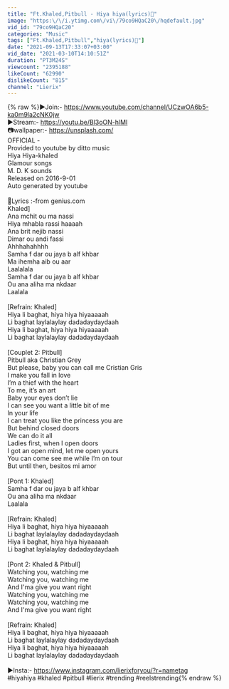 ```yaml
---
title: "Ft.Khaled,Pitbull - Hiya hiya(lyrics)🎵"
image: "https:\/\/i.ytimg.com\/vi\/79co9HQaC20\/hqdefault.jpg"
vid_id: "79co9HQaC20"
categories: "Music"
tags: ["Ft.Khaled,Pitbull","hiya(lyrics)🎵"]
date: "2021-09-13T17:33:07+03:00"
vid_date: "2021-03-10T14:10:51Z"
duration: "PT3M24S"
viewcount: "2395188"
likeCount: "62990"
dislikeCount: "815"
channel: "Lierix"
---
```

{% raw %}▶Join:- <a rel="nofollow" target="blank" href="https://www.youtube.com/channel/UCzwOA6b5-ka0m9la2cNK0jw">https://www.youtube.com/channel/UCzwOA6b5-ka0m9la2cNK0jw</a><br />▶Stream:- <a rel="nofollow" target="blank" href="https://youtu.be/Bl3oON-hlMI">https://youtu.be/Bl3oON-hlMI</a><br />📷wallpaper:- <a rel="nofollow" target="blank" href="https://unsplash.com/">https://unsplash.com/</a><br />OFFICIAL -<br />Provided to youtube by ditto music<br />Hiya Hiya-khaled <br />Glamour songs <br />M. D. K sounds<br />Released on 2016-9-01<br />Auto generated by youtube <br /><br />🎤Lyrics :-from genius.com<br />Khaled]<br />Ana mchit ou ma nassi<br />Hiya mhabla rassi haaaah<br />Ana brit nejib nassi<br />Dimar ou andi fassi<br />Ahhhahahhhh<br />Samha f dar ou jaya b alf khbar<br />Ma ihemha aib ou aar<br />Laalalala<br />Samha f dar ou jaya b alf khbar<br />Ou ana aliha ma nkdaar<br />Laalala<br /><br />[Refrain: Khaled]<br />Hiya li baghat, hiya hiya hiyaaaaah<br />Li baghat laylalaylay dadadaydaydaah<br />Hiya li baghat, hiya hiya hiyaaaaah<br />Li baghat laylalaylay dadadaydaydaah<br /><br />[Couplet 2: Pitbull]<br />Pitbull aka Christian Grey<br />But please, baby you can call me Cristian Gris<br />I make you fall in love<br />I’m a thief with the heart<br />To me, it’s an art<br />Baby your eyes don’t lie<br />I can see you want a little bit of me<br />In your life<br />I can treat you like the princess you are<br />But behind closed doors<br />We can do it all<br />Ladies first, when I open doors<br />I got an open mind, let me open yours<br />You can come see me while I’m on tour<br />But until then, besitos mi amor<br /><br />[Pont 1: Khaled]<br />Samha f dar ou jaya b alf khbar<br />Ou ana aliha ma nkdaar<br />Laalala<br /><br />[Refrain: Khaled]<br />Hiya li baghat, hiya hiya hiyaaaaah<br />Li baghat laylalaylay dadadaydaydaah<br />Hiya li baghat, hiya hiya hiyaaaaah<br />Li baghat laylalaylay dadadaydaydaah<br /><br />[Pont 2: Khaled &amp; Pitbull]<br />Watching you, watching me<br />Watching you, watching me<br />And I'ma give you want right<br />Watching you, watching me<br />Watching you, watching me<br />And I'ma give you want right<br /><br />[Refrain: Khaled]<br />Hiya li baghat, hiya hiya hiyaaaaah<br />Li baghat laylalaylay dadadaydaydaah<br />Hiya li baghat, hiya hiya hiyaaaaah<br />Li baghat laylalaylay dadadaydaydaah<br /><br />▶Insta:- <a rel="nofollow" target="blank" href="https://www.instagram.com/lierixforyou/?r=nametag">https://www.instagram.com/lierixforyou/?r=nametag</a><br />#hiyahiya #khaled #pitbull #lierix #trending #reelstrending{% endraw %}
